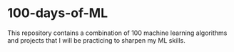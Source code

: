 # 100-days-of-ML
This repository contains a combination of 100 machine learning algorithms and projects that I will be practicing to sharpen my ML skills.
